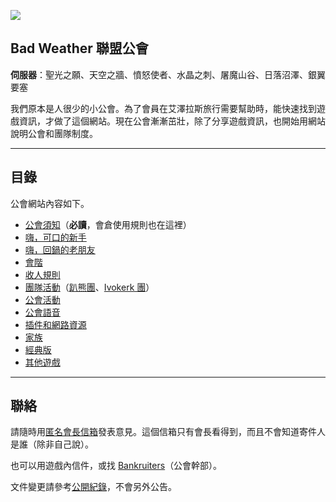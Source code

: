![](https://badbadweather.github.com/img_badweather.png)

## Bad Weather 聯盟公會

**伺服器**：聖光之願、天空之牆、憤怒使者、水晶之刺、屠魔山谷、日落沼澤、銀翼要塞

我們原本是人很少的小公會。為了會員在艾澤拉斯旅行需要幫助時，能快速找到遊戲資訊，才做了這個網站。現在公會漸漸茁壯，除了分享遊戲資訊，也開始用網站說明公會和團隊制度。

---

## 目錄

公會網站內容如下。

- [公會須知](readme.html)（**必讀**，會倉使用規則也在這裡）
- [嗨，可口的新手](newbies.html)
- [嗨，回鍋的老朋友](oldfriends.html)
- [會階](ranks.html)
- [收人規則](recruitment.html)
- [團隊活動](raid.html)（[趴熊團](bear.html)、[Ivokerk 團](ivokerk.html)）
- [公會活動](activities.html)
- [公會語音](voicechat.html)
- [插件和網路資源](useful.html)
- [家族](houses.html)
- [經典版](classic.html)
- [其他遊戲](othergames.html)

--- 

## 聯絡

請隨時用[匿名會長信箱](https://goo.gl/forms/rwLyIDT9gVDazd5q1)發表意見。這個信箱只有會長看得到，而且不會知道寄件人是誰（除非自己說）。

也可以用遊戲內信件，或找 [Bankruiters](ranks.html)（公會幹部）。

文件變更請參考[公開紀錄](https://github.com/badbadweather/badbadweather.github.io/commits/master/index.md)，不會另外公告。
